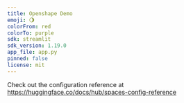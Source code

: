 ```yaml
---
title: Openshape Demo
emoji: 🌖
colorFrom: red
colorTo: purple
sdk: streamlit
sdk_version: 1.19.0
app_file: app.py
pinned: false
license: mit
---
```


Check out the configuration reference at https://huggingface.co/docs/hub/spaces-config-reference
